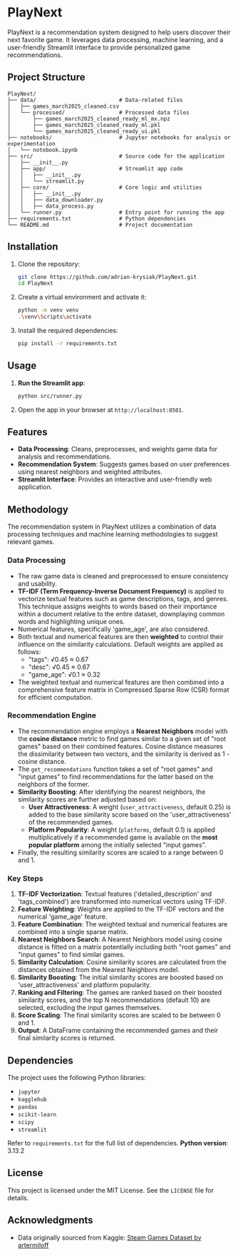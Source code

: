 # PlayNext

PlayNext is a recommendation system designed to help users discover their next favorite game. It leverages data processing, machine learning, and a user-friendly Streamlit interface to provide personalized game recommendations.

## Project Structure

```
PlayNext/
├── data/                          # Data-related files
│   ├── games_march2025_cleaned.csv
│   └── processed/                 # Processed data files
│       ├── games_march2025_cleaned_ready_ml_mx.npz
│       ├── games_march2025_cleaned_ready_ml.pkl
│       └── games_march2025_cleaned_ready_ui.pkl
├── notebooks/                     # Jupyter notebooks for analysis or experimentation
│   └── notebook.ipynb
├── src/                           # Source code for the application
│   ├── __init__.py
│   ├── app/                       # Streamlit app code
│   │   ├── __init__.py
│   │   └── streamlit.py
│   ├── core/                      # Core logic and utilities
│   │   ├── __init__.py
│   │   ├── data_downloader.py
│   │   ├── data_process.py
│   └── runner.py                  # Entry point for running the app
├── requirements.txt               # Python dependencies
└── README.md                      # Project documentation
```

## Installation

1. Clone the repository:
   ```bash
   git clone https://github.com/adrian-krysiak/PlayNext.git
   cd PlayNext
   ```

2. Create a virtual environment and activate it:
   ```bash
   python -m venv venv
   .\venv\Scripts\activate
   ```

3. Install the required dependencies:
   ```bash
   pip install -r requirements.txt
   ```

## Usage

1. **Run the Streamlit app**:
   ```bash
   python src/runner.py
   ```

2. Open the app in your browser at `http://localhost:8501`.

## Features

- **Data Processing**: Cleans, preprocesses, and weights game data for analysis and recommendations.
- **Recommendation System**: Suggests games based on user preferences using nearest neighbors and weighted attributes.
- **Streamlit Interface**: Provides an interactive and user-friendly web application.

## Methodology

The recommendation system in PlayNext utilizes a combination of data processing techniques and machine learning methodologies to suggest relevant games.

### Data Processing
- The raw game data is cleaned and preprocessed to ensure consistency and usability.
- **TF-IDF (Term Frequency-Inverse Document Frequency)** is applied to vectorize textual features such as game descriptions, tags, and genres. This technique assigns weights to words based on their importance within a document relative to the entire dataset, downplaying common words and highlighting unique ones.
- Numerical features, specifically 'game_age', are also considered.
- Both textual and numerical features are then **weighted** to control their influence on the similarity calculations. Default weights are applied as follows:
    - "tags": √0.45 ≈ 0.67
    - "desc": √0.45 ≈ 0.67
    - "game_age": √0.1 ≈ 0.32
- The weighted textual and numerical features are then combined into a comprehensive feature matrix in Compressed Sparse Row (CSR) format for efficient computation.

### Recommendation Engine
- The recommendation engine employs a **Nearest Neighbors** model with the **cosine distance** metric to find games similar to a given set of "root games" based on their combined features. Cosine distance measures the dissimilarity between two vectors, and the similarity is derived as 1 - cosine distance.
- The `get_recommendations` function takes a set of "root games" and "input games" to find recommendations for the latter based on the neighbors of the former.
- **Similarity Boosting**: After identifying the nearest neighbors, the similarity scores are further adjusted based on:
    - **User Attractiveness**: A weight (`user_attractiveness`, default 0.25) is added to the base similarity score based on the 'user_attractiveness' of the recommended games.
    - **Platform Popularity**: A weight (`platforms`, default 0.1) is applied multiplicatively if a recommended game is available on the **most popular platform** among the initially selected "input games".
- Finally, the resulting similarity scores are scaled to a range between 0 and 1.

### Key Steps
1. **TF-IDF Vectorization**: Textual features ('detailed_description' and 'tags_combined') are transformed into numerical vectors using TF-IDF.
2. **Feature Weighting**: Weights are applied to the TF-IDF vectors and the numerical 'game_age' feature.
3. **Feature Combination**: The weighted textual and numerical features are combined into a single sparse matrix.
4. **Nearest Neighbors Search**: A Nearest Neighbors model using cosine distance is fitted on a matrix potentially including both "root games" and "input games" to find similar games.
5. **Similarity Calculation**: Cosine similarity scores are calculated from the distances obtained from the Nearest Neighbors model.
6. **Similarity Boosting**: The initial similarity scores are boosted based on 'user_attractiveness' and platform popularity.
7. **Ranking and Filtering**: The games are ranked based on their boosted similarity scores, and the top N recommendations (default 10) are selected, excluding the input games themselves.
8. **Score Scaling**: The final similarity scores are scaled to be between 0 and 1.
9. **Output**: A DataFrame containing the recommended games and their final similarity scores is returned.

## Dependencies

The project uses the following Python libraries:
- `jupyter`
- `kagglehub`
- `pandas`
- `scikit-learn`
- `scipy`
- `streamlit`

Refer to `requirements.txt` for the full list of dependencies.
**Python version**: 3.13.2

## License

This project is licensed under the MIT License. See the `LICENSE` file for details.

## Acknowledgments

- Data originally sourced from Kaggle: [Steam Games Dataset by artermiloff](https://www.kaggle.com/datasets/artermiloff/steam-games-dataset)
